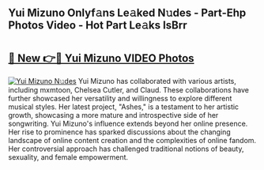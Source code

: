 ## Yui Mizuno Onlyf𝚊ns Le𝚊ked N𝚞des - Part-Ehp Photos Video - Hot Part Le𝚊ks IsBrr

# <h2><a href="http://ac32428.deff.icu/?id=Yui+Mizuno">🔗 New 👉🔴 Yui Mizuno VIDEO Photos</a></h2>

[![Yui Mizuno N𝚞des](https://i.imgur.com/rIISA9y.gif)](http://ac32428.deff.icu/?id=Yui+Mizuno)
Yui Mizuno has collaborated with various artists, including mxmtoon, Chelsea Cutler, and Claud. These collaborations have further showcased her versatility and willingness to explore different musical styles. Her latest project, "Ashes," is a testament to her artistic growth, showcasing a more mature and introspective side of her songwriting. Yui Mizuno's influence extends beyond her online presence. Her rise to prominence has sparked discussions about the changing landscape of online content creation and the complexities of online fandom. Her controversial approach has challenged traditional notions of beauty, sexuality, and female empowerment.
